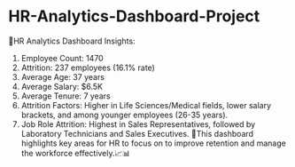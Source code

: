 # HR-Analytics-Dashboard-Project
📌HR Analytics Dashboard Insights:
1. Employee Count: 1470
2. Attrition: 237 employees (16.1% rate)
3. Average Age: 37 years
4. Average Salary: $6.5K
5. Average Tenure: 7 years
6. Attrition Factors: Higher in Life Sciences/Medical fields, lower salary brackets, and among younger employees (26-35 years).
7. Job Role Attrition: Highest in Sales Representatives, followed by Laboratory Technicians and Sales Executives.
📌This dashboard highlights key areas for HR to focus on to improve retention and manage the workforce effectively.📈📊
